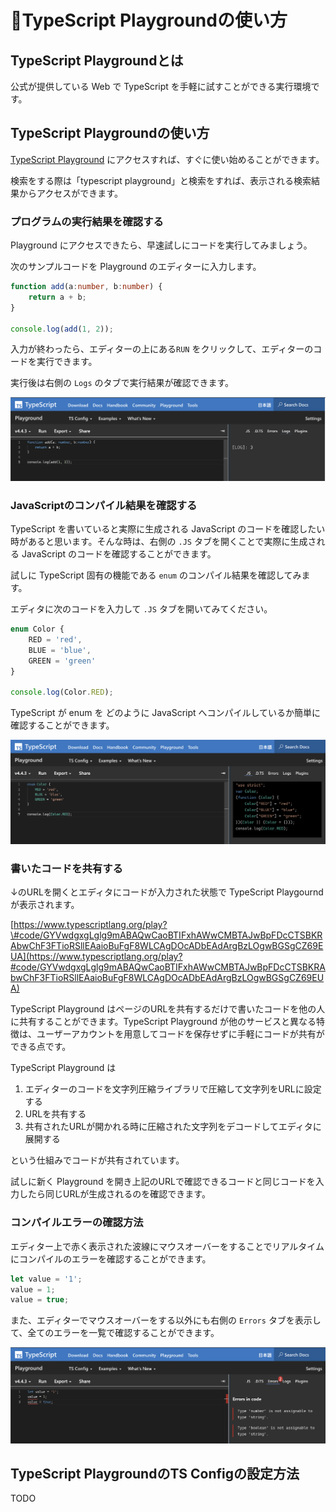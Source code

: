 # 🚧TypeScript Playgroundの使い方

## TypeScript Playgroundとは

公式が提供している Web で TypeScript を手軽に試すことができる実行環境です。

## TypeScript Playgroundの使い方

[TypeScript Playground](https://www.typescriptlang.org/play) にアクセスすれば、すぐに使い始めることができます。

検索をする際は「typescript playground」と検索をすれば、表示される検索結果からアクセスができます。

### プログラムの実行結果を確認する

Playground にアクセスできたら、早速試しにコードを実行してみましょう。

次のサンプルコードを Playground のエディターに入力します。

```typescript
function add(a:number, b:number) {
    return a + b;
}

console.log(add(1, 2));
```

入力が終わったら、エディターの上にある`RUN` をクリックして、エディターのコードを実行できます。

実行後は右側の `Logs` のタブで実行結果が確認できます。

![](../.gitbook/assets/sukurnshotto-2021-10-01-201539png.png)

### JavaScriptのコンパイル結果を確認する

TypeScript を書いていると実際に生成される JavaScript のコードを確認したい時があると思います。そんな時は、右側の `.JS` タブを開くことで実際に生成される JavaScript のコードを確認することができます。

試しに TypeScript 固有の機能である `enum` のコンパイル結果を確認してみます。

エディタに次のコードを入力して `.JS` タブを開いてみてください。

```typescript
enum Color {
    RED = 'red',
    BLUE = 'blue',
    GREEN = 'green'
}

console.log(Color.RED);
```

TypeScript が enum を どのように JavaScript へコンパイルしているか簡単に確認することができます。

![](../.gitbook/assets/sukurnshotto-2021-10-01-202145png.png)

### 書いたコードを共有する

↓のURLを開くとエディタにコードが入力された状態で TypeScript Playgournd が表示されます。

[https://www.typescriptlang.org/play?\#code/GYVwdgxgLglg9mABAQwCaoBTIFxhAWwCMBTAJwBpFDcCTSBKRAbwChF3FTioRSllEAaioBuFgF8WLCAgDOcADbEAdArgBzLOgwBGSgCZ69EUA](https://www.typescriptlang.org/play?#code/GYVwdgxgLglg9mABAQwCaoBTIFxhAWwCMBTAJwBpFDcCTSBKRAbwChF3FTioRSllEAaioBuFgF8WLCAgDOcADbEAdArgBzLOgwBGSgCZ69EUA)

TypeScript Playground はページのURLを共有するだけで書いたコードを他の人に共有することができます。TypeScript Playground が他のサービスと異なる特徴は、ユーザーアカウントを用意してコードを保存せずに手軽にコードが共有ができる点です。

TypeScript Playground は

1. エディターのコードを文字列圧縮ライブラリで圧縮して文字列をURLに設定する  
2. URLを共有する  
3. 共有されたURLが開かれる時に圧縮された文字列をデコードしてエディタに展開する

という仕組みでコードが共有されています。

試しに新く Playground を開き上記のURLで確認できるコードと同じコードを入力したら同じURLが生成されるのを確認できます。

### コンパイルエラーの確認方法

エディター上で赤く表示された波線にマウスオーバーをすることでリアルタイムにコンパイルのエラーを確認することができます。

```typescript
let value = '1';
value = 1;
value = true;
```

また、エディターでマウスオーバーをする以外にも右側の `Errors` タブを表示して、全てのエラーを一覧で確認することができます。

![](../.gitbook/assets/sukurnshotto-2021-10-01-220014png.png)



## TypeScript PlaygroundのTS Configの設定方法

TODO

### 

